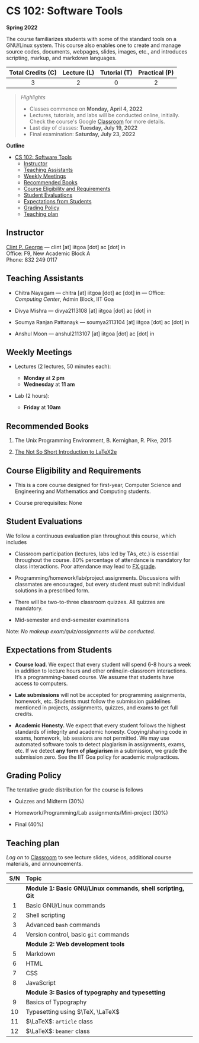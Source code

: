 # CS 102: Software Tools

**Spring 2022**

The course familiarizes students with some of the standard tools on a GNU/Linux system. This course also enables one to create and manage source codes, documents, webpages, slides, images, etc., and introduces scripting, markup, and markdown languages. 


|  Total Credits (C)  |    Lecture (L)  |  Tutorial (T) |   Practical (P) |
| :---: | :-------------: | :----:  | :----------: | 
| 3 | 2 | 0 | 2 | 


> *Highlights*
> - Classes commence on **Monday, April 4, 2022**
> - Lectures, tutorials, and labs will be conducted online, initially. <br/>Check the course's Google [Classroom](https://classroom.google.com/) for more details. 
> - Last day of classes: **Tuesday, July 19, 2022**
> - Final examination: **Saturday, July 23, 2022**



**Outline**
- [CS 102: Software Tools](#cs-102-software-tools)
  - [Instructor](#instructor)
  - [Teaching Assistants](#teaching-assistants)
  - [Weekly Meetings](#weekly-meetings)
  - [Recommended Books](#recommended-books)
  - [Course Eligibility and Requirements](#course-eligibility-and-requirements)
  - [Student Evaluations](#student-evaluations)
  - [Expectations from Students](#expectations-from-students)
  - [Grading Policy](#grading-policy)
  - [Teaching plan](#teaching-plan)

## Instructor

[Clint P. George](https://www.iitgoa.ac.in/~clint) — clint [at] iitgoa [dot] ac [dot] in <br/>
Office: F9, New Academic Block A <br/>
Phone: 832 249 0117

## Teaching Assistants

- Chitra Nayagam — chitra [at] iitgoa [dot] ac [dot] in — 
  Office: _Computing Center_, Admin Block, IIT Goa

- Divya Mishra — divya2113108 [at] iitgoa  [dot] ac [dot] in  

- Soumya Ranjan Pattanayk — soumya2113104 [at] iitgoa [dot] ac [dot] in

- Anshul Moon — anshul2113107 [at] iitgoa [dot] ac [dot] in


## Weekly Meetings

- Lectures (2 lectures, 50 minutes each): 
  - **Monday** at **2 pm**
  - **Wednesday** at **11 am**
   
- Lab (2 hours): 
  - **Friday** at **10am**

## Recommended Books

1. The Unix Programming Environment, B. Kernighan, R. Pike, 2015 

2. [The Not So Short Introduction to LaTeX2e](https://mirror.kku.ac.th/CTAN/info/lshort/english/lshort.pdf) 

## Course Eligibility and Requirements

- This is a core course designed for first-year, Computer Science and Engineering and Mathematics and Computing students. 
  
- Course prerequisites: None


## Student Evaluations  
We follow a continuous evaluation plan throughout this course, which includes 

- Classroom participation (lectures, labs led by TAs, etc.) is essential throughout the course. 80% percentage of attendance is mandatory for class interactions. Poor attendance may lead to [FX grade](https://iitgoa.ac.in/wp-content/uploads/IIT-Goa-Grading-System-v1-2.pdf). 
  
- Programming/homework/lab/project assignments. Discussions with classmates are encouraged, but every student must submit individual solutions in a prescribed form. 

- There will be two-to-three classroom quizzes. All quizzes are mandatory. 

- Mid-semester and end-semester examinations

Note: _No makeup exam/quiz/assignments will be conducted._

## Expectations from Students 

- **Course load**. We expect that every student will spend 6-8 hours a week in addition to lecture hours and other online/in-classroom interactions. It’s a programming-based course. We assume that students have access to computers.  

- **Late submissions** will not be accepted for programming assignments, homework, etc. Students must follow the submission guidelines mentioned in projects, assignments, quizzes, and exams to get full credits. 

- **Academic Honesty.** We expect that every student follows the highest standards of integrity and academic honesty. Copying/sharing code in exams, homework, lab sessions are not permitted. We may use automated software tools to detect plagiarism in assignments, exams, etc. If we detect **any form of plagiarism** in a submission, we grade the submission zero. See the IIT Goa policy for academic malpractices. 

## Grading Policy

The tentative grade distribution for the course is follows

- Quizzes and Midterm (30%) 

- Homework/Programming/Lab assignments/Mini-project (30%)

- Final (40%)



## Teaching plan

*Log on* to [Classroom](https://classroom.google.com/) to see lecture slides, videos, additional course materials, and announcements.

|  S/N  |    Topic  |  
| :---: | :------------- |
||  **Module 1: Basic GNU/Linux commands, shell scripting, Git** | 6
|   1  |  Basic GNU/Linux commands | 
|   2  |  Shell scripting |
|   3   |  Advanced `bash` commands | 
|   4   |  Version control, basic `git` commands | 
|| **Module 2: Web development tools** | 
|   5   | Markdown | 
|   6   | HTML| 
|   7   | CSS |
|   8   | JavaScript | 
|| **Module 3: Basics of typography and typesetting** |
|   9   | Basics of Typography | 
|   10   | Typesetting using $\TeX, \LaTeX$ | 
|   11   | $\LaTeX$: `article` class | 
|   12   | $\LaTeX$: `beamer` class | 
 